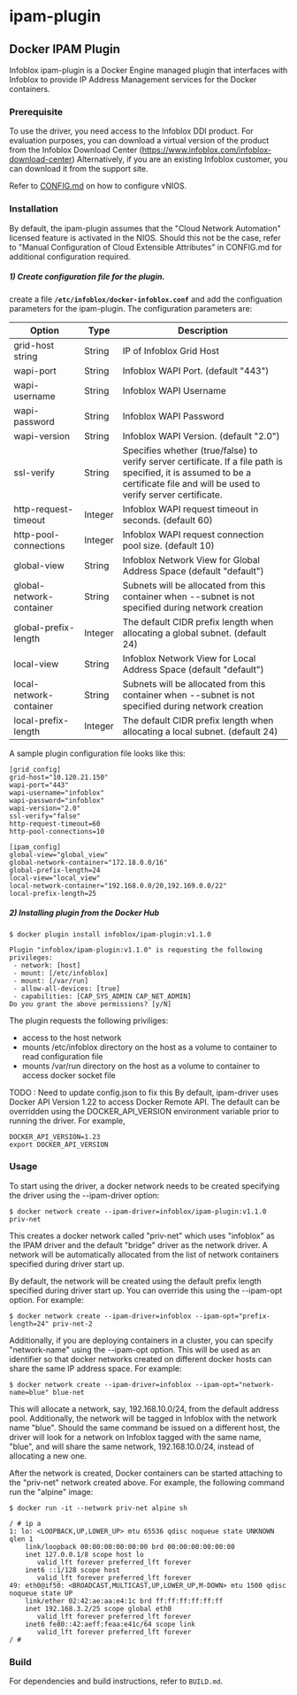 # ipam-plugin

## Docker IPAM Plugin

Infoblox ipam-plugin is a Docker Engine managed plugin that interfaces with Infoblox
to provide IP Address Management services for the Docker containers.

### Prerequisite

To use the driver, you need access to the Infoblox DDI product. For evaluation purposes, you can download a
virtual version of the product from the Infoblox Download Center (https://www.infoblox.com/infoblox-download-center)
Alternatively, if you are an existing Infoblox customer, you can download it from the support site.

Refer to [CONFIG.md](docs/CONFIG.md) on how to configure vNIOS.

### Installation

By default, the ipam-plugin assumes that the "Cloud Network Automation" licensed feature is activated in the NIOS. Should this not be the case, refer to "Manual Configuration of Cloud Extensible Attributes" in CONFIG.md for additional
configuration required.

##### 1) Create configuration file for the plugin.
create a file **`/etc/infoblox/docker-infoblox.conf`** and add the configuation parameters for the ipam-plugin. The configuration parameters are:

| Option | Type  | Description |
| ------ | ----- | ----------- |
| grid-host string   | String | IP of Infoblox Grid Host
| wapi-port  | String | Infoblox WAPI Port. (default "443")
| wapi-username | String | Infoblox WAPI Username
| wapi-password | String | Infoblox WAPI Password
| wapi-version | String | Infoblox WAPI Version. (default "2.0")
| ssl-verify  | String | Specifies whether (true/false) to verify server certificate. If a file path is specified, it is assumed to be a certificate file and will be used to verify server certificate.
| http-request-timeout | Integer | Infoblox WAPI request timeout in seconds. (default 60)
| http-pool-connections | Integer | Infoblox WAPI request connection pool size. (default 10)
| global-view  | String | Infoblox Network View for Global Address Space (default "default")
| global-network-container | String | Subnets will be allocated from this container when --subnet is not specified during network creation
| global-prefix-length | Integer | The default CIDR prefix length when allocating a global subnet. (default 24)
| local-view | String | Infoblox Network View for Local Address Space (default "default")
| local-network-container | String | Subnets will be allocated from this container when --subnet is not specified during network creation
| local-prefix-length | Integer | The default CIDR prefix length when allocating a local subnet. (default 24)


A sample plugin configuration file looks like this:
```
[grid_config]
grid-host="10.120.21.150"
wapi-port="443"
wapi-username="infoblox"
wapi-password="infoblox"
wapi-version="2.0"
ssl-verify="false"
http-request-timeout=60
http-pool-connections=10

[ipam_config]
global-view="global_view"
global-network-container="172.18.0.0/16"
global-prefix-length=24
local-view="local_view"
local-network-container="192.168.0.0/20,192.169.0.0/22"
local-prefix-length=25
```


##### 2) Installing plugin from the Docker Hub
```
$ docker plugin install infoblox/ipam-plugin:v1.1.0

Plugin "infoblox/ipam-plugin:v1.1.0" is requesting the following privileges:
 - network: [host]
 - mount: [/etc/infoblox]
 - mount: [/var/run]
 - allow-all-devices: [true]
 - capabilities: [CAP_SYS_ADMIN CAP_NET_ADMIN]
Do you grant the above permissions? [y/N]

```

The plugin requests the following priviliges:
  * access to the host network
  * mounts /etc/infoblox directory on the host as a volume to container to read configuration file
  * mounts /var/run directory on the host as a volume to container to access docker socket file


TODO : Need to update config.json to fix this
By default, ipam-driver uses Docker API Version 1.22 to access Docker Remote API.
The default can be overridden using the DOCKER_API_VERSION environment variable prior to running the driver. For example,

```
DOCKER_API_VERSION=1.23
export DOCKER_API_VERSION
```

### Usage

To start using the driver, a docker network needs to be created specifying the driver using the --ipam-driver option:
```
$ docker network create --ipam-driver=infoblox/ipam-plugin:v1.1.0 priv-net
```
This creates a docker network called "priv-net" which uses "infoblox" as the IPAM driver and the default "bridge" driver as the network driver. A network will be automatically allocated from the list of network containers
specified during driver start up.

By default, the network will be created using the default prefix length specified during driver start up. You can override this using the --ipam-opt option. For example:

```
$ docker network create --ipam-driver=infoblox --ipam-opt="prefix-length=24" priv-net-2
```

Additionally, if you are deploying containers in a cluster, you can specify "network-name" using the --ipam-opt option.
This will be used as an identifier so that docker networks created on different docker hosts can share the same IP address
space. For example:

```
$ docker network create --ipam-driver=infoblox --ipam-opt="network-name=blue" blue-net
```
This will allocate a network, say, 192.168.10.0/24, from the default address pool. Additionally, the network will be
tagged in Infoblox with the network name "blue". Should the same command be issued on a different host, the driver will
look for a network on Infoblox tagged with the same name, "blue", and will share the same network, 192.168.10.0/24, instead
of allocating a new one.


After the network is created, Docker containers can be started attaching to the "priv-net" network created above.
For example, the following command run the "alpine" image:

```
$ docker run -it --network priv-net alpine sh

/ # ip a
1: lo: <LOOPBACK,UP,LOWER_UP> mtu 65536 qdisc noqueue state UNKNOWN qlen 1
    link/loopback 00:00:00:00:00:00 brd 00:00:00:00:00:00
    inet 127.0.0.1/8 scope host lo
       valid_lft forever preferred_lft forever
    inet6 ::1/128 scope host
       valid_lft forever preferred_lft forever
49: eth0@if50: <BROADCAST,MULTICAST,UP,LOWER_UP,M-DOWN> mtu 1500 qdisc noqueue state UP
    link/ether 02:42:ae:aa:e4:1c brd ff:ff:ff:ff:ff:ff
    inet 192.168.3.2/25 scope global eth0
       valid_lft forever preferred_lft forever
    inet6 fe80::42:aeff:feaa:e41c/64 scope link
       valid_lft forever preferred_lft forever
/ #

```


### Build

For dependencies and build instructions, refer to ```BUILD.md```.
